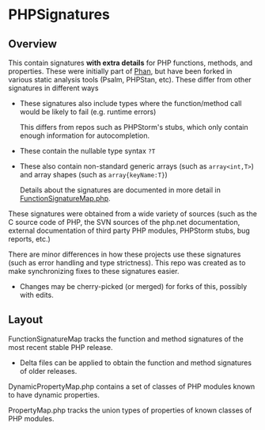 PHPSignatures
=============

Overview
--------

This contain signatures **with extra details** for PHP functions, methods, and properties.
These were initially part of [Phan](https://github.com/phan/phan), but have been forked in various static analysis tools (Psalm, PHPStan, etc).
These differ from other signatures in different ways

- These signatures also include types where the function/method call would be likely to fail (e.g. runtime errors)

  This differs from repos such as PHPStorm's stubs, which only contain enough information for autocompletion.
- These contain the nullable type syntax `?T`
- These also contain non-standard generic arrays (such as `array<int,T>`) and array shapes (such as `array{keyName:T}`)

  Details about the signatures are documented in more detail in [FunctionSignatureMap.php](./FunctionSignatureMap.php).

These signatures were obtained from a wide variety of sources (such as the C source code of PHP, the SVN sources of the php.net documentation, external documentation of third party PHP modules, PHPStorm stubs, bug reports, etc.)

There are minor differences in how these projects use these signatures (such as error handling and type strictness).
This repo was created as to make synchronizing fixes to these signatures easier.

- Changes may be cherry-picked (or merged) for forks of this, possibly with edits.

Layout
------

FunctionSignatureMap tracks the function and method signatures of the most recent stable PHP release.

- Delta files can be applied to obtain the function and method signatures of older releases.

DynamicPropertyMap.php contains a set of classes of PHP modules known to have dynamic properties.

PropertyMap.php tracks the union types of properties of known classes of PHP modules.
